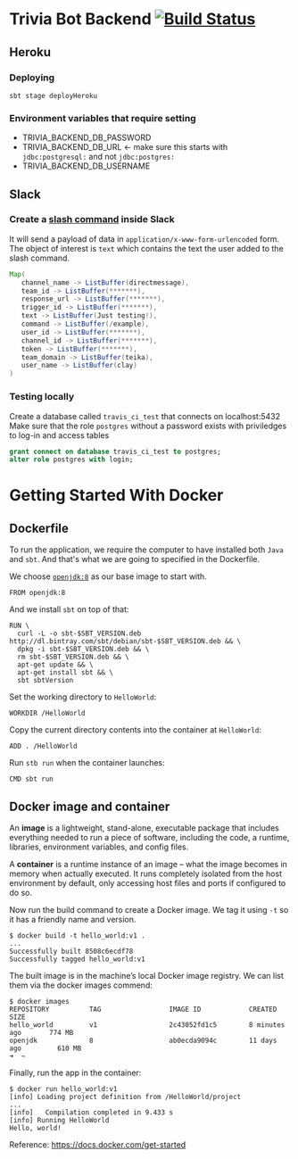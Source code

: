 # Trivia Bot Backend [![Build Status](https://travis-ci.org/gardncl/trivia-bot-backend.svg?branch=master)](https://travis-ci.org/gardncl/trivia-bot-backend)

## Heroku

### Deploying

```shell
sbt stage deployHeroku
```

### Environment variables that require setting
 * TRIVIA_BACKEND_DB_PASSWORD
 * TRIVIA_BACKEND_DB_URL <- make sure this starts with `jdbc:postgresql:` and not `jdbc:postgres:`
 * TRIVIA_BACKEND_DB_USERNAME


## Slack

### Create a [slash command](https://api.slack.com/slash-commands) inside Slack
It will send a payload of data in `application/x-www-form-urlencoded` form. The object of interest is `text` which contains the text the user added to the slash command.

```java
Map(
   channel_name -> ListBuffer(directmessage),
   team_id -> ListBuffer(*******),
   response_url -> ListBuffer(*******),
   trigger_id -> ListBuffer(*******),
   text -> ListBuffer(Just testing!),
   command -> ListBuffer(/example),
   user_id -> ListBuffer(*******),
   channel_id -> ListBuffer(*******),
   token -> ListBuffer(*******),
   team_domain -> ListBuffer(teika),
   user_name -> ListBuffer(clay)
)
```


### Testing locally
Create a database called `travis_ci_test` that connects on localhost:5432
Make sure that the role `postgres` without a password exists with priviledges to log-in and access tables
```sql
grant connect on database travis_ci_test to postgres;
alter role postgres with login;
```

# Getting Started With Docker

## Dockerfile

To run the application, we require the computer to have installed both `Java` and `sbt`. And that's what we are going to specified in the Dockerfile.

We choose [`openjdk:8`](https://hub.docker.com/_/openjdk/) as our base image to start with.

    FROM openjdk:8
    
And we install `sbt` on top of that: 

    RUN \
      curl -L -o sbt-$SBT_VERSION.deb http://dl.bintray.com/sbt/debian/sbt-$SBT_VERSION.deb && \
      dpkg -i sbt-$SBT_VERSION.deb && \
      rm sbt-$SBT_VERSION.deb && \
      apt-get update && \
      apt-get install sbt && \
      sbt sbtVersion

Set the working directory to `HelloWorld`:

    WORKDIR /HelloWorld
    
Copy the current directory contents into the container at `HelloWorld`:

    ADD . /HelloWorld 

Run `stb run` when the container launches:

    CMD sbt run

## Docker image and container

An **image** is a lightweight, stand-alone, executable package that includes everything needed to run a piece of software, including the code, a runtime, libraries, environment variables, and config files.

A **container** is a runtime instance of an image – what the image becomes in memory when actually executed. It runs completely isolated from the host environment by default, only accessing host files and ports if configured to do so.

Now run the build command to create a Docker image. We tag it using `-t` so it has a friendly name and version.

    $ docker build -t hello_world:v1 .
    ... 
    Successfully built 8508c6ecdf78
    Successfully tagged hello_world:v1

The built image is in the machine’s local Docker image registry. We can list them via the docker images commend:

    $ docker images
    REPOSITORY          TAG                 IMAGE ID            CREATED             SIZE
    hello_world         v1                  2c43052fd1c5        8 minutes ago       774 MB
    openjdk             8                   ab0ecda9094c        11 days ago         610 MB
    ➜  ~ 

Finally, run the app in the container:

    $ docker run hello_world:v1
    [info] Loading project definition from /HelloWorld/project
    ...
    [info]   Compilation completed in 9.433 s
    [info] Running HelloWorld 
    Hello, world!

Reference: https://docs.docker.com/get-started
